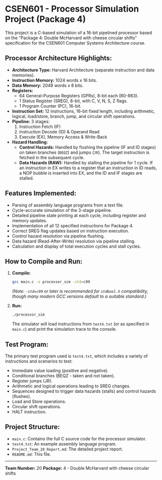 # CSEN601 - Processor Simulation Project (Package 4)

This project is a C-based simulation of a 16-bit pipelined processor based on the "Package 4: Double McHarvard with cheese circular shifts" specification for the CSEN601 Computer Systems Architecture course.

## Processor Architecture Highlights:

*   **Architecture Type:** Harvard Architecture (separate instruction and data memories).
*   **Instruction Memory:** 1024 words x 16 bits.
*   **Data Memory:** 2048 words x 8 bits.
*   **Registers:**
    *   64 General-Purpose Registers (GPRs), 8-bit each (R0-R63).
    *   1 Status Register (SREG), 8-bit, with C, V, N, S, Z flags.
    *   1 Program Counter (PC), 16-bit.
*   **Instruction Set:** 12 instructions, 16-bit fixed length, including arithmetic, logical, load/store, branch, jump, and circular shift operations.
*   **Pipeline:** 3 stages:
    1.  Instruction Fetch (IF)
    2.  Instruction Decode (ID) & Operand Read
    3.  Execute (EX), Memory Access & Write-Back
*   **Hazard Handling:**
    *   **Control Hazards:** Handled by flushing the pipeline (IF and ID stages) on taken branches (`BEQZ`) and jumps (`JR`). The target instruction is fetched in the subsequent cycle.
    *   **Data Hazards (RAW):** Handled by stalling the pipeline for 1 cycle. If an instruction in EX writes to a register that an instruction in ID reads, a NOP bubble is inserted into EX, and the ID and IF stages are stalled.

## Features Implemented:

*   Parsing of assembly language programs from a text file.
*   Cycle-accurate simulation of the 3-stage pipeline.
*   Detailed pipeline state printing at each cycle, including register and memory updates.
*   Implementation of all 12 specified instructions for Package 4.
*   Correct SREG flag updates based on instruction execution.
*   Control hazard resolution via pipeline flushing.
*   Data hazard (Read-After-Write) resolution via pipeline stalling.
*   Calculation and display of total execution cycles and stall cycles.

## How to Compile and Run:

1.  **Compile:**
    ```bash
    gcc main.c -o processor_sim -std=c99
    ```
    *(Note: `-std=c99` or later is recommended for `stdbool.h` compatibility, though many modern GCC versions default to a suitable standard.)*

2.  **Run:**
    ```bash
    ./processor_sim
    ```
    The simulator will load instructions from `test4.txt` (or as specified in `main.c`) and print the simulation trace to the console.

## Test Program:

The primary test program used is `test4.txt`, which includes a variety of instructions and scenarios to test:
*   Immediate value loading (positive and negative).
*   Conditional branches (BEQZ - taken and not taken).
*   Register jumps (JR).
*   Arithmetic and logical operations leading to SREG changes.
*   Sequences designed to trigger data hazards (stalls) and control hazards (flushes).
*   Load and Store operations.
*   Circular shift operations.
*   HALT instruction.

## Project Structure:

*   `main.c`: Contains the full C source code for the processor simulator.
*   `test4.txt`: An example assembly language program.
*   `Project_Team_20_Report.md`: The detailed project report.
*   `README.md`: This file.

---
**Team Number:** 20
**Package:** 4 - Double McHarvard with cheese circular shifts